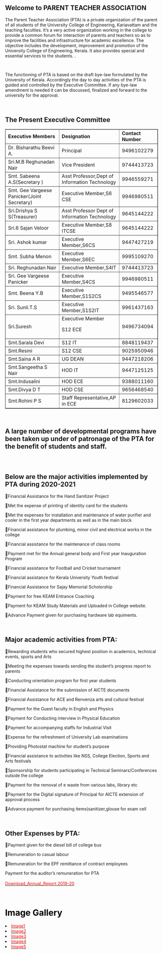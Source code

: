 <h2>Welcome to PARENT TEACHER ASSOCIATION</h2>
<p>The Parent Teacher Association (PTA) is a private organization of the parent of all students of the University College of Engineering, Kariavattam and the teaching faculties. It’s a very active organization working in the college to provide a common forum for interaction of parents and teachers so as to improve the facilities and infrastructure for academic excellence. The objective includes the development, improvement and promotion of the University College of Engineering, Kerala. It also provides special and essential services to the students. . </p>
<br/><p>The functioning of PTA is based on the draft bye-law formulated by the University of Kerala. Accordingly the day to day activities of the PTA is guided and controlled by the Executive Committee. If any bye-law amendment is needed it can be discussed, finalized and forward to the university for the approval.</p>
<br/>
<div class="contentDiv">
<h2><b>The Present Executive Committee </b></h2>
<table border="1" cellpadding="8" style="border-collapse:collapse;">
<tr><td><strong>Executive Members</strong></td><td><strong>Designation</strong></td><td><strong>Contact Number</strong></td></tr>
<tr><td>Dr. Bisharathu Beevi A.</td><td>Principal </td><td>9496102279 </td></tr>
<tr><td>Sri.M.B Reghunadan Nair </td><td>Vice President</td><td>9744413723</td></tr>
<tr><td>Smt. Sabeena A.S(Secretary )</td><td>Asst Professor,Dept of Information Technology</td><td>9946559271</td></tr>
<tr><td>Smt. Gee Vargeese Panicker(Joint Secretary)</td><td>Executive Member,S6 CSE</td>
<td>9946980511</td></tr>
<tr><td>Sri.Drishya S S(Treasurer)</td><td>Asst Professor Dept of Information Technology</td><td>9645144222</td></tr>
<tr><td>Sri.6	Sajan Veloor</td><td>Executive Member,S8 ITCSE</td><td>9645144222</td></tr>
<tr><td>Sri. Ashok kumar </td><td>Executive Member,S6CS</td><td>9447427219</td></tr>
<tr><td>Smt. Subha Menon</td><td>Executive Member,S6EC</td><td>9995109270</td></tr>
<tr><td>Sri. Reghunadan Nair</td><td>Executive Member,S4IT</td><td>9744413723</td></tr>
<tr><td>Sri. Gee Vargeese Panicker </td><td>Executive Member,S4CS</td><td>9946980511</td></tr>
<tr><td>Smt. Beena Y.B </td><td>Executive Member,S1S2CS</td><td>9495546577</td></tr>
<tr><td>Sri. Sunil.T.S </td><td>Executive Member,S1S2IT</td><td>9961437163</td></tr>
<tr><td>Sri.Suresh</td><td>Executive Member

S12 ECE</td><td>9496734094</td></tr>
<tr><td>Smt.Sarala Devi</td><td>S12 IT</td><td>8848119437</td></tr>
<tr><td>Smt.Resmi</td><td>S12 CSE</td><td>9025950946</td></tr>
<tr><td>Smt.Saina A R</td><td>UG DEAN</td><td>9447218206</td></tr>
<tr><td>Smt.Sangeetha S Nair</td><td>HOD IT</td><td>9447125125</td></tr>
<tr><td>Smt.Indusalini</td><td>HOD ECE</td><td>9388011160</td></tr>
<tr><td>Smt.Divya D T</td><td>HOD CSE</td><td>9656468540</td></tr>
<tr><td>Smt.Rohini P S</td><td>Staff Representative,AP in ECE</td><td>8129602033</td></tr>
</table>
<br/><h2>A large number of developmental programs have been taken up under of patronage of the PTA for the benefit of students and staff.

<br/><p><h2>Below are the major activities implemented by PTA during 2020-2021</h2></p>
</h2>
<p>

Financial Assistance for the Hand Sanitizer Project<br/>

Met the expense of printing of identity card for the students<br/>

Met the expenses for installation and maintenance of water purifier and cooler in the first year departments as well as in the main block<br/>

Financial assistance for plumbing, minor civil and electrical works in the college<br/>

Financial assistance for the maintenance of class rooms<br/>

Payment met for the Annual general body and First year Inauguration Program<br/>

Financial assistance for Football and Cricket tournament<br/>

Financial assistance for Kerala University Youth festival<br/>

Financial Assistance for Sajay Memorial Scholorship<br/>

Payment for free KEAM Entrance Coaching<br/>

Payment for KEAM Study Materials and Uploaded in College website.<br/>

Advance Payment given for purchasing hardware lab equiments.<br/> </p>
<br/><h2>Major academic activities from PTA:</h2>
<p>

Rewarding students who secured highest position in academics, technical events, sports and Arts<br/>

Meeting the expenses towards sending the student’s progress report to parents<br/>

Conducting orientation program for first year students<br/>

Financial Assistance for the submission of AICTE documents<br/>

Financial Assistance for ACE and Renvenza arts and cultural festival<br/>

Payment for the Guest faculty in English and Physics<br/>

Payment for Conducting interview in Physical Education<br/>

Payment for accompanying staffs for Industrial Visit<br/>

Expense for the refreshment of University Lab examinations<br/>

Providing Photostat machine for student’s purpose<br/>

Financial assistance to activities like NSS, College Election, Sports and Arts festivals<br/>

Sponsorship for students participating in Technical Seminars/Conferences outside the college<br/>

Payment for the removal of e waste from various labs, library etc<br/>

Payment for the Digital signature of Principal for AICTE extension of approval process<br/>

Advance payment for purchasing items(sanitizer,glouse for exam cell<br/>
</p>
<br/><h2>Other Expenses by PTA:</h2>
<p>

Payment given for the diesel bill of college bus<br/>

Remuneration to casual labour<br/>

Remuneration for the EPF remittance of contract employees<br/>

Payment for the auditor’s remuneration for PTA<br/>
<br/><a href="images/pta19-20.docx"> <font color="red"> Download_Annual_Report 2019-20</font></a></p>



 &nbsp;

 <font color="black"><h1>Image Gallery</h1></font>
<li><a href="images/pta1.jpg"><font color="red">Image1</font></a></li>
<li><a href="images/pta2.jpg"><font color="red">Image2</font></a></li>
<li><a href="images/pta3.jpg"><font color="red">Image3</font></a></li>
<li><a href="images/pta4.jpg"><font color="red">Image4</font></a></li>
<li><a href="images/pta5.jpg"><font color="red">Image5</font></a></li>
<!-- <div class="menuContainer" style=" height:50px; width:1120px;min-width:1120px; max-width:1120px;">

		<div id="nav-block">

                    

                    	<ul  class="nav navbar-nav" >

                        

                            <li ><a href="img/pta1.jpg"><font color="red">Image1</a>-->
</div>
<div class="footer-block">
<img alt="" src="images/blue-bottom-line.png"/>
<table width="100%">
<tr>
<td style="text-align:left"><p align="left" style="margin-top:8px;">Oriental Pudong Opportunity Organization, Belgrade, Serbia </p></td>
<td><p>Visitors : 
            
            4544            
            
            </p></td>
<td style="text-align:right;"><p style="text-align:right;">Designed and Developed by <a href="http://kucc.keralauniversity.ac.in/" target="_blank">Computer Centre, University of Kerala</a></p></td>
</tr>
</table>
</div> </div>
